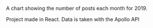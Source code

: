 A chart showing the number of posts each month for 2019.

Project made in React. Data is taken with the Apollo API
